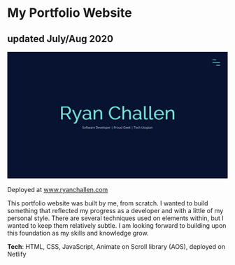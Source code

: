 # My Portfolio Website

## updated July/Aug 2020

![Ryan Challen Portfolio Homepage Screenshot](./images/RCPortfolio.png)

Deployed at www.ryanchallen.com

This portfolio website was built by me, from scratch. I wanted to build something that reflected my progress as a developer and with a little of my personal style. There are several techniques used on elements within, but I wanted to keep them relatively subtle. I am looking forward to building upon this foundation as my skills and knowledge grow.

**Tech**: HTML, CSS, JavaScript, Animate on Scroll library (AOS), deployed on Netlify
